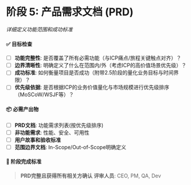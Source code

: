 # **阶段 5: 产品需求文档 (PRD)**
*详细定义功能范围和成功标准*

#### ✅ **目标检查**
- [ ] **功能完整性**: 是否覆盖了所有必需功能（与ICP痛点/旅程关键触点对齐）？
- [ ] **边界清晰性**: 明确定义了什么在范围内/外（考虑ICP的高价值场景优先级）？
- [ ] **成功标准**: 如何衡量项目是否成功（附带2.5阶段的量化业务目标与时间界限）？
- [ ] **优先级依据**: 是否根据ICP的业务价值量化与市场规模进行优先级排序（MoSCoW/WSJF等）？

#### 📦 **必需产出物**
- [ ] **PRD文档**: 功能需求列表(按优先级排序)
- [ ] **非功能需求**: 性能、安全、可用性
- [ ] **用户故事和验收标准**
- [ ] **范围边界文档**: In-Scope/Out-of-Scope明确定义

#### 🚦 **阶段完成标准**
> **PRD完整且获得所有相关方确认**
> **评审人员**: CEO, PM, QA, Dev